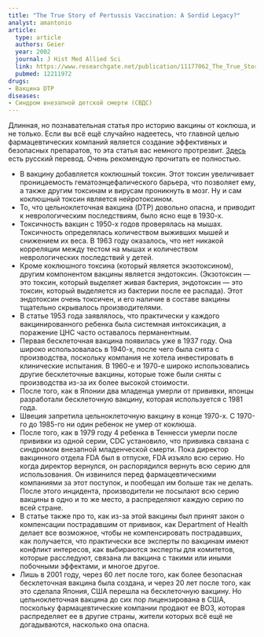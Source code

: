 ```yaml
---
title: "The True Story of Pertussis Vaccination: A Sordid Legacy?"
analyst: amantonio
article:
  type: article
  authors: Geier
  year: 2002
  journal: J Hist Med Allied Sci
  link: https://www.researchgate.net/publication/11177062_The_True_Story_of_Pertussis_Vaccination_A_Sordid_Legacy
  pubmed: 12211972
drugs:
- Вакцина DTP
diseases:
- Синдром внезапной детской смерти (СВДС)
---
```


Длинная, но познавательная статья про историю вакцины от коклюша, и не только. Если вы всё ещё случайно надеетесь, что главной целью фармацевтических компаний является создание эффективных и безопасных препаратов, то эта статья вас немного протрезвит. [Здесь](http://homeoint.ru/vaccines/malady/geiers.htm) есть русский перевод. Очень рекомендую прочитать ее полностью.
- В вакцину добавляется коклюшный токсин. Этот токсин увеличивает проницаемость гематоэнцефалического барьера, что позволяет ему, а также другим токсинам и вирусам проникнуть в мозг. Ну и сам коклюшный токсин является нейротоксином.
- То, что цельноклеточная вакцина (DTP) довольно опасна, и приводит к неврологическим последствиям, было ясно еще в 1930-х.
- Токсичность вакцин с 1950-х годов проверялась на мышах. Токсичность определялась количеством выживших мышей и снижением их веса. В 1963 году оказалось, что нет никакой корреляции между тестом на мышах и количеством неврологических последствий у детей.
- Кроме коклюшного токсина (который является экзотоксином), другим компонентом вакцины является эндотоксин. (Экзотоксин — это токсин, который выделяет живая бактерия, эндотоксин — это токсин, который выделяется из бактерии после ее распада). Этот эндотоксин очень токсичен, и его наличие в составе вакцины тщательно скрывалось производителями.
- В статье 1953 года заявлялось, что практически у каждого вакцинированного ребенка была системная интоксикация, а поражение ЦНС часто оставалось перманентным.
- Первая бесклеточная вакцина появилась уже в 1937 году. Она широко использовалась в 1940-х, после чего была снята с производства, поскольку компания не хотела инвестировать в клинические испытания. В 1960-е и 1970-е широко использовались другие бесклеточные вакцины, которые тоже были сняты с производства из-за их более высокой стоимости.
- После того, как в Японии два младенца умерли от прививки, японцы разработали бесклеточную вакцину, которая используется с 1981 года.
- Швеция запретила цельноклеточную вакцину в конце 1970-х. С 1970-го до 1985-го ни один ребенок не умер от коклюша.
- После того, как в 1979 году 4 ребенка в Теннесси умерли после прививки из одной серии, CDC установило, что прививка связана с синдромом внезапной младенческой смерти. Пока директор вакцинного отдела FDA был в отпуске, FDA изъяло всю серию. Но когда директор вернулся, он распорядился вернуть всю серию для использования. Он извинился перед фармацевтическими компаниями за этот поступок, и пообещал им больше так не делать. После этого инцидента, производители не посылают всю серию вакцины в одно и то же место, а распределяют каждую серию по всей стране.
- В статье также про то, как из-за этой вакцины был принят закон о компенсации пострадавшим от прививок, как Department of Health делает все возможное, чтобы не компенсировать пострадавших, как получается, что практически все эксперты по вакцинам имеют конфликт интересов, как выбираются эксперты для комитетов, которые расследуют, связана ли вакцина с такими или иными побочными эффектами, и многое другое.
- Лишь в 2001 году, через 60 лет после того, как более безопасная бесклеточная вакцина была создана, и через 20 лет после того, как это сделала Япония, США перешла на бесклеточную вакцину. Но цельноклеточная вакцина до сих пор лицензирована в США, поскольку фармацевтические компании продают ее ВОЗ, которая распределяет ее в другие страны, жители которых всё ещё не догадываются, насколько она опасна.
